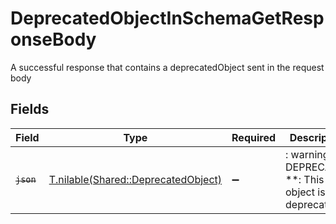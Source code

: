 # DeprecatedObjectInSchemaGetResponseBody

A successful response that contains a deprecatedObject sent in the request body


## Fields

| Field                                                                          | Type                                                                           | Required                                                                       | Description                                                                    |
| ------------------------------------------------------------------------------ | ------------------------------------------------------------------------------ | ------------------------------------------------------------------------------ | ------------------------------------------------------------------------------ |
| ~~`json`~~                                                                     | [T.nilable(Shared::DeprecatedObject)](../../models/shared/deprecatedobject.md) | :heavy_minus_sign:                                                             | : warning: ** DEPRECATED **: This object is deprecated.                        |